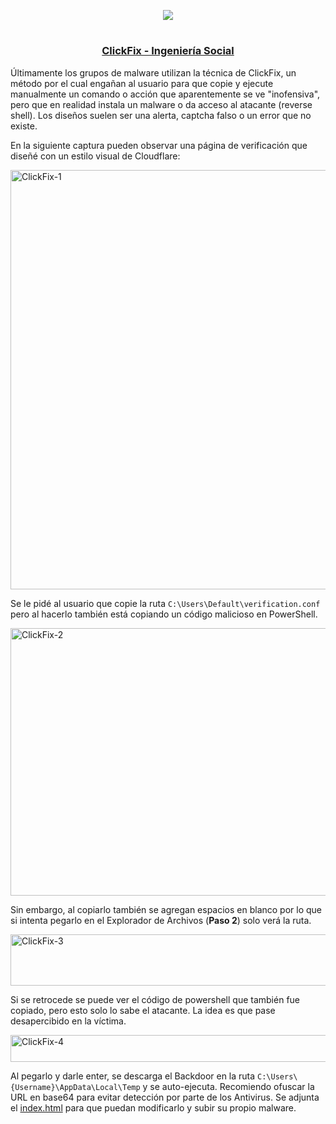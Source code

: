 <p align="center">
  <a href="https://github.com/DenverCoder1/readme-typing-svg"><img src="https://readme-typing-svg.herokuapp.com?font=Fira+Code&pause=1000&color=F70000&width=300&lines=Ataque+de+ClickFix"></a>
</p>

<h1 align="center"></h1>

<h3 align="center"><ins>ClickFix - Ingeniería Social</ins></h3>

Últimamente los grupos de malware utilizan la técnica de ClickFix, un método por el cual engañan al usuario para que copie y ejecute manualmente un comando o acción que aparentemente se ve "inofensiva", pero que en realidad instala un malware o da acceso al atacante (reverse shell). Los diseños suelen ser una alerta, captcha falso o un error que no existe. 

En la siguiente captura pueden observar una página de verificación que diseñé con un estilo visual de Cloudflare:

<img width="1365" height="671" alt="ClickFix-1" src="https://github.com/user-attachments/assets/cfd99dfc-fe8c-4ef0-9d0c-14d195f636f3" />

Se le pidé al usuario que copie la ruta `C:\Users\Default\verification.conf` pero al hacerlo también está copiando un código malicioso en PowerShell.

<img width="1141" height="428" alt="ClickFix-2" src="https://github.com/user-attachments/assets/0949045e-cf1d-425f-973f-46b5647a1a8a" />

Sin embargo, al copiarlo también se agregan espacios en blanco por lo que si intenta pegarlo en el Explorador de Archivos (**Paso 2**) solo verá la ruta.

<img width="709" height="82" alt="ClickFix-3" src="https://github.com/user-attachments/assets/a3d734c4-1356-49fd-8fb5-2abe8aec175e" />

Si se retrocede se puede ver el código de powershell que también fue copiado, pero esto solo lo sabe el atacante. La idea es que pase desapercibido en la víctima.

<img width="686" height="43" alt="ClickFix-4" src="https://github.com/user-attachments/assets/767cdf88-10be-4138-960b-f9a2347afaf2" />

Al pegarlo y darle enter, se descarga el Backdoor en la ruta `C:\Users\{Username}\AppData\Local\Temp` y se auto-ejecuta. Recomiendo ofuscar la URL en base64 para evitar detección por parte de los Antivirus. Se adjunta el <a href="https://github.com/R3LI4NT/XilentDoor/blob/main/ClickFix/index.html">index.html</a> para que puedan modificarlo y subir su propio malware.

